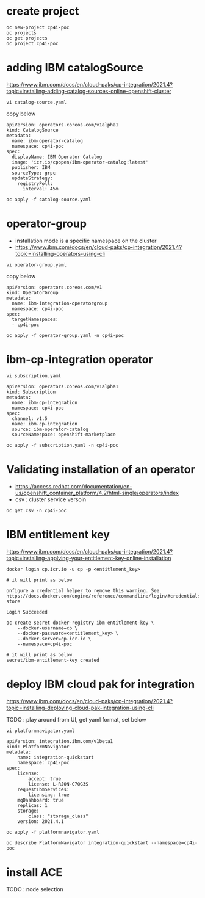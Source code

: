 # create project
```
oc new-project cp4i-poc
oc projects
oc get projects
oc project cp4i-poc

```

# adding IBM catalogSource
https://www.ibm.com/docs/en/cloud-paks/cp-integration/2021.4?topic=installing-adding-catalog-sources-online-openshift-cluster


```
vi catalog-source.yaml
```
copy below
```
apiVersion: operators.coreos.com/v1alpha1
kind: CatalogSource
metadata:
  name: ibm-operator-catalog
  namespace: cp4i-poc
spec:
  displayName: IBM Operator Catalog
  image: 'icr.io/cpopen/ibm-operator-catalog:latest'
  publisher: IBM
  sourceType: grpc
  updateStrategy:
    registryPoll:
      interval: 45m
```
```
oc apply -f catalog-source.yaml
```

# operator-group
- installation mode is a specific namespace on the cluster
- https://www.ibm.com/docs/en/cloud-paks/cp-integration/2021.4?topic=installing-operators-using-cli

```
vi operator-group.yaml
```
copy below
```
apiVersion: operators.coreos.com/v1
kind: OperatorGroup
metadata:
  name: ibm-integration-operatorgroup
  namespace: cp4i-poc
spec:
  targetNamespaces:
  - cp4i-poc
```
```
oc apply -f operator-group.yaml -n cp4i-poc
```

# ibm-cp-integration operator
```
vi subscription.yaml
```

```
apiVersion: operators.coreos.com/v1alpha1
kind: Subscription
metadata:
  name: ibm-cp-integration
  namespace: cp4i-poc
spec:
  channel: v1.5
  name: ibm-cp-integration
  source: ibm-operator-catalog
  sourceNamespace: openshift-marketplace
```

```
oc apply -f subscription.yaml -n cp4i-poc
```


# Validating installation of an operator
- https://access.redhat.com/documentation/en-us/openshift_container_platform/4.2/html-single/operators/index
- csv : cluster service versoin 

```
oc get csv -n cp4i-poc
```


# IBM entitlement key
https://www.ibm.com/docs/en/cloud-paks/cp-integration/2021.4?topic=installing-applying-your-entitlement-key-online-installation

```
docker login cp.icr.io -u cp -p <entitlement_key>
```
```
# it will print as below

onfigure a credential helper to remove this warning. See
https://docs.docker.com/engine/reference/commandline/login/#credentials-store

Login Succeeded
```

```
oc create secret docker-registry ibm-entitlement-key \
    --docker-username=cp \
    --docker-password=<entitlement_key> \
    --docker-server=cp.icr.io \
    --namespace=cp4i-poc
```

```
# it will print as below
secret/ibm-entitlement-key created
```

# deploy IBM cloud pak for integration
https://www.ibm.com/docs/en/cloud-paks/cp-integration/2021.4?topic=installing-deploying-cloud-pak-integration-using-cli

TODO : play around from UI, get yaml format, set below 

```
vi platformnavigator.yaml
```

```
apiVersion: integration.ibm.com/v1beta1
kind: PlatformNavigator
metadata:
    name: integration-quickstart
    namespace: cp4i-poc
spec:
    license:
        accept: true
        license: L-RJON-C7QG3S
    requestIbmServices:
        licensing: true
    mqDashboard: true
    replicas: 1
    storage:
        class: "storage_class"
    version: 2021.4.1
``` 


```
oc apply -f platformnavigator.yaml
```

```
oc describe PlatformNavigator integration-quickstart --namespace=cp4i-poc
```
# install ACE
TODO : node selection
